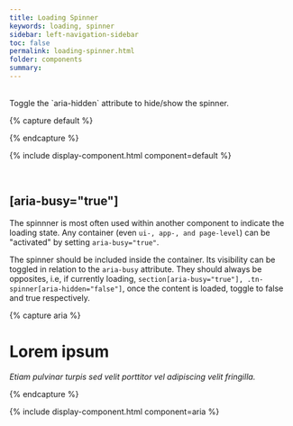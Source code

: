 ```yaml
---
title: Loading Spinner
keywords: loading, spinner
sidebar: left-navigation-sidebar
toc: false
permalink: loading-spinner.html
folder: components
summary:
---
```


<br>
Toggle the `aria-hidden` attribute to hide/show the spinner.

{% capture default %}
<div class="tn-spinner" aria-hidden="false" aria-label="Loading">
    <div></div>
</div>
{% endcapture %}

{% include display-component.html component=default %}

<br>

## [aria-busy="true"]
The spinnner is most often used within another component to indicate the loading state. Any container (even `ui-, app-, and page-level`) can be "activated" by setting `aria-busy="true"`.

The spinner should be included inside the container. Its visibility can be toggled in relation to the `aria-busy` attribute. They should always be opposites, i.e, if currently loading, `section[aria-busy="true"], .tn-spinner[aria-hidden="false"]`, once the content is loaded, toggle to false and true respectively.

{% capture aria %}
<div class="tn-panel" aria-busy="true">
    <div class="tn-spinner" aria-hidden="false" aria-label="Loading">
        <div></div>
    </div>
    <div class="tn-panel__header">
        <h1 class="tn-panel__title">Lorem ipsum</h1>
    </div>
    <!-- Loaded content goes here -->
    <div class="tn-panel__footer">
        <p><em>Etiam pulvinar turpis sed velit porttitor vel adipiscing velit fringilla.</em></p>
    </div>
</div>
{% endcapture %}

{% include display-component.html component=aria %}
